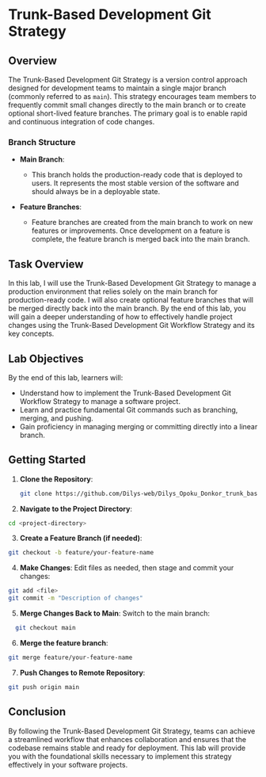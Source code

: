# Trunk-Based Development Git Strategy

## Overview

The Trunk-Based Development Git Strategy is a version control approach designed for development teams to maintain a single major branch (commonly referred to as `main`). 
This strategy encourages team members to frequently commit small changes directly to the main branch or to create optional short-lived feature branches. 
The primary goal is to enable rapid and continuous integration of code changes.

### Branch Structure

- **Main Branch**: 
  - This branch holds the production-ready code that is deployed to users. It represents the most stable version of the software and should always be in a deployable state.

- **Feature Branches**: 
  - Feature branches are created from the main branch to work on new features or improvements. Once development on a feature is complete, the feature branch is merged back into the main branch.

## Task Overview

In this lab, I will use the Trunk-Based Development Git Strategy to manage a production environment that relies solely on the main branch for production-ready code. 
I will also create optional feature branches that will be merged directly back into the main branch. By the end of this lab, you will gain a deeper understanding of how to effectively handle project changes using the Trunk-Based Development Git Workflow Strategy and its key concepts.

## Lab Objectives

By the end of this lab, learners will:

- Understand how to implement the Trunk-Based Development Git Workflow Strategy to manage a software project.
- Learn and practice fundamental Git commands such as branching, merging, and pushing.
- Gain proficiency in managing merging or committing directly into a linear branch.

## Getting Started

1. **Clone the Repository**: 
   ```bash
   git clone https://github.com/Dilys-web/Dilys_Opoku_Donkor_trunk_based_git_workflow_lab.git
   ```
2. **Navigate to the Project Directory**:
  ```bash
  cd <project-directory>
  ```
3. **Create a Feature Branch (if needed)**:
  ```bash   
  git checkout -b feature/your-feature-name
  ```
4. **Make Changes**:
  Edit files as needed, then stage and commit your changes:
  ```bash
  git add <file>
  git commit -m "Description of changes"
  ```
5. **Merge Changes Back to Main**:
   Switch to the main branch:
  ```bash
    git checkout main
  ```
6. **Merge the feature branch**:
  ```bash
  git merge feature/your-feature-name
  ```
7. **Push Changes to Remote Repository**:
  ```bash
  git push origin main
  ```
## Conclusion
   By following the Trunk-Based Development Git Strategy, teams can achieve a streamlined workflow that enhances collaboration and ensures that the codebase remains stable and ready for deployment. 
   This lab will provide you with the foundational skills necessary to implement this strategy effectively in your software projects.
